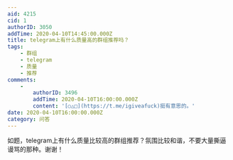 ```yaml
---
aid: 4215
cid: 1
authorID: 3050
addTime: 2020-04-10T14:45:00.000Z
title: telegram上有什么质量高的群组推荐吗？
tags:
    - 群组
    - telegram
    - 质量
    - 推荐
comments:
    -
        authorID: 3496
        addTime: 2020-04-10T16:00:00.000Z
        content: '[○△□](https://t.me/igiveafuck)挺有意思的。'
date: 2020-04-10T16:00:00.000Z
category: 问答
---
```


如题，telegram上有什么质量比较高的群组推荐？氛围比较和谐，不要大量撕逼谩骂的那种。谢谢！
